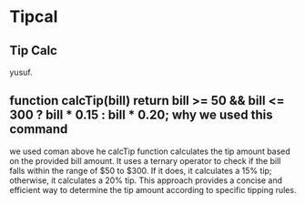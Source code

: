 # Tipcal

## Tip Calc

yusuf.
## function calcTip(bill) return bill >= 50 && bill <= 300 ? bill * 0.15 : bill * 0.20; why we used this command 
we used coman above he calcTip function calculates the tip amount based on the provided bill amount. It uses a ternary operator to check if the bill falls within the range of $50 to $300. If it does, it calculates a 15% tip; otherwise, it calculates a 20% tip. This approach provides a concise and efficient way to determine the tip amount according to specific tipping rules.